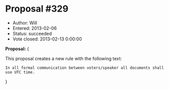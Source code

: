 Proposal #329
============= 
* Author: Will
* Entered: 2013-02-06
* Status: succeeded
* Vote closed: 2013-02-13 0:00:00 

__Proposal:__
{

This proposal creates a new rule with the following text:

    In all formal communication between voters/speaker all documents shall
    use UTC time.

}
